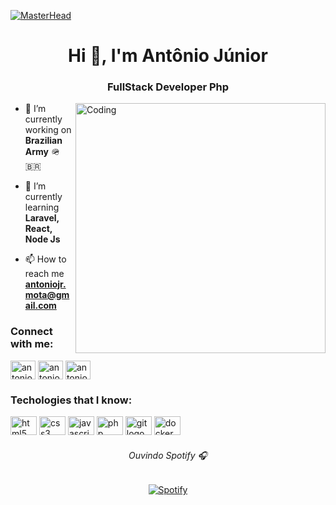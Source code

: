 [![MasterHead](https://developers.giphy.com/branch/master/static/api-512d36c09662682717108a38bbb5c57d.gif)](https://www.linkedin.com/in/antoniojrmota/)
<h1 align="center">Hi 👋, I'm Antônio Júnior</h1>
<h3 align="center">FullStack Developer Php</h3>
<img align="right" alt="Coding" width="400" src="https://cdn.dribbble.com/users/1162077/screenshots/3848914/programmer.gif">

- 🔭 I’m currently working on **Brazilian Army** 🪖🇧🇷

- 🌱 I’m currently learning **Laravel, React, Node Js**

- 📫 How to reach me **antoniojr.mota@gmail.com**

<h3 align="left">Connect with me:</h3>
<p align="left">
<a href="https://twitter.com/antniojrmota" target="_blank"><img align="center" src="https://raw.githubusercontent.com/rahuldkjain/github-profile-readme-generator/master/src/images/icons/Social/twitter.svg" alt="antoniojrmota" height="30" width="40" /></a>
<a href="https://linkedin.com/in/antoniojrmota target="_blank"><img align="center" src="https://raw.githubusercontent.com/rahuldkjain/github-profile-readme-generator/master/src/images/icons/Social/linked-in-alt.svg" alt="antoniojrmota" height="30" width="40" /></a>
<a href="https://instagram.com/antoniojrmota" target="_blank"><img align="center" src="https://raw.githubusercontent.com/rahuldkjain/github-profile-readme-generator/master/src/images/icons/Social/instagram.svg" alt="antoniojrmota" height="30" width="40" /></a>
</p>

<h3 align="left">Techologies that I know:</h3>
<p align="left">
  <img src="https://cdn.jsdelivr.net/gh/devicons/devicon/icons/html5/html5-original.svg" height="30" width="42" alt="html5 logo"/>
    <img src="https://cdn.jsdelivr.net/gh/devicons/devicon/icons/css3/css3-original.svg" height="30" width="42" alt="css3 logo"/>
    <img src="https://cdn.jsdelivr.net/gh/devicons/devicon/icons/javascript/javascript-original.svg" height="30" width="42" alt="javascript logo"/>
    <img src="https://cdn.jsdelivr.net/gh/devicons/devicon/icons/php/php-original.svg" height="30" width="42" alt="php logo"/>
    <img src="https://cdn.jsdelivr.net/gh/devicons/devicon/icons/git/git-original.svg" height="30" width="42" alt="git logo"/>
    <img src="https://cdn.jsdelivr.net/gh/devicons/devicon/icons/docker/docker-original.svg" height="30" width="42" alt="docker logo"/>
</p>
<div align="center">
 <h6>Ouvindo Spotify 🎧</h6>

[![Spotify](https://sound-readme.vercel.app/api/spotify)](https://open.spotify.com/user/antoniojr.mota)
</div>
